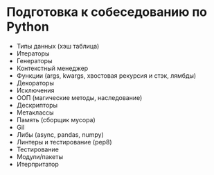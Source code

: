 # Подготовка к собеседованию по Python
* Типы данных (хэш таблица)
* Итераторы
* Генераторы
* Контекстный менеджер
* Функции (args, kwargs, хвостовая рекурсия и стэк, лямбды)
* Декораторы
* Исключения
* ООП (магические методы, наследование)
* Дескрипторы
* Метаклассы
* Память (сборщик мусора)
* Gil
* Либы (async, pandas, numpy)
* Линтеры и тестирование (pep8)
* Тестирование
* Модули/пакеты
* Итерпритатор
